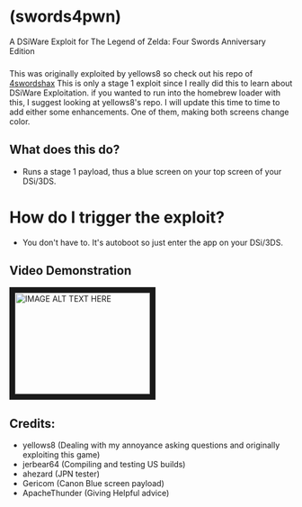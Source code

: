 # (swords4pwn)
A DSiWare Exploit for The Legend of Zelda: Four Swords Anniversary Edition
###
This was originally exploited by yellows8 so check out his repo of <a href="https://github.com/yellows8/dsi/">4swordshax</a>
This is only a stage 1 exploit since I really did this to learn about DSiWare Exploitation. if you wanted to run into the homebrew loader with this, I suggest looking at yellows8's repo.
I will update this time to time to add either some enhancements. One of them, making both screens change color.
###
## What does this do?
* Runs a stage 1 payload, thus a blue screen on your top screen of your DSi/3DS.
###
# How do I trigger the exploit?
* You don't have to. It's autoboot so just enter the app on your DSi/3DS.
###
## Video Demonstration
<a href="http://www.youtube.com/watch?feature=player_embedded&v=9_E4dtAF9xI
" target="_blank"><img src="http://img.youtube.com/vi/9_E4dtAF9xI/0.jpg" 
alt="IMAGE ALT TEXT HERE" width="240" height="180" border="10" /></a>
###
## Credits:
* yellows8 (Dealing with my annoyance asking questions and originally exploiting this game)
* jerbear64 (Compiling and testing US builds)
* ahezard (JPN tester)
* Gericom (Canon Blue screen payload)
* ApacheThunder (Giving Helpful advice)
